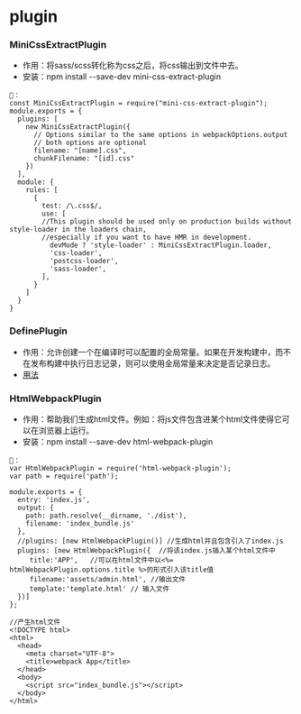 # plugin
### MiniCssExtractPlugin
- 作用：将sass/scss转化称为css之后，将css输出到文件中去。
- 安装：npm install --save-dev mini-css-extract-plugin
```
🌰：
const MiniCssExtractPlugin = require("mini-css-extract-plugin");
module.exports = {
  plugins: [
    new MiniCssExtractPlugin({
      // Options similar to the same options in webpackOptions.output
      // both options are optional
      filename: "[name].css",
      chunkFilename: "[id].css"
    })
  ],
  module: {
    rules: [
      {
        test: /\.css$/,
        use: [
        //This plugin should be used only on production builds without style-loader in the loaders chain,
        //especially if you want to have HMR in development.
          devMode ? 'style-loader' : MiniCssExtractPlugin.loader,
          'css-loader',
          'postcss-loader',
          'sass-loader',
        ],
      }
    ]
  }
}
```

### DefinePlugin
- 作用：允许创建一个在编译时可以配置的全局常量。如果在开发构建中，而不在发布构建中执行日志记录，则可以使用全局常量来决定是否记录日志。
- [用法](https://webpack.docschina.org/plugins/define-plugin/)

### HtmlWebpackPlugin
- 作用：帮助我们生成html文件。例如：将js文件包含进某个html文件使得它可以在浏览器上运行。
- 安装：npm install --save-dev html-webpack-plugin
```
🌰：
var HtmlWebpackPlugin = require('html-webpack-plugin');
var path = require('path');

module.exports = {
  entry: 'index.js',
  output: {
    path: path.resolve(__dirname, './dist'),
    filename: 'index_bundle.js'
  },
  //plugins: [new HtmlWebpackPlugin()] //生成html并且包含引入了index.js
  plugins: [new HtmlWebpackPlugin({  //将该index.js插入某个html文件中
     title:'APP',   //可以在html文件中以<%= htmlWebpackPlugin.options.title %>的形式引入该title值
     filename:'assets/admin.html', //输出文件
     template:'template.html' // 输入文件
  })]
};

//产生html文件
<!DOCTYPE html>
<html>
  <head>
    <meta charset="UTF-8">
    <title>webpack App</title>
  </head>
  <body>
    <script src="index_bundle.js"></script>
  </body>
</html>
```












